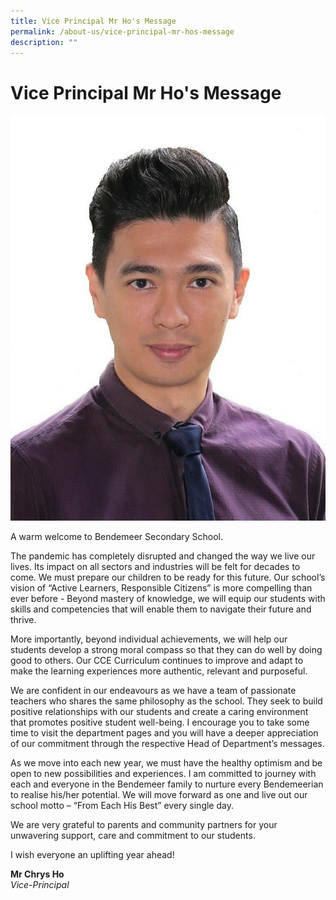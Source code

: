 ```yaml
---
title: Vice Principal Mr Ho's Message
permalink: /about-us/vice-principal-mr-hos-message
description: ""
---
```

# Vice Principal Mr Ho's Message

![Vice Principal](/images/VP1.jpg)

A warm welcome to Bendemeer Secondary School.



The pandemic has completely disrupted and changed the way we live our lives. Its impact on all sectors and industries will be felt for decades to come. We must prepare our children to be ready for this future. Our school’s vision of “Active Learners, Responsible Citizens” is more compelling than ever before - Beyond mastery of knowledge, we will equip our students with skills and competencies that will enable them to navigate their future and thrive.  



More importantly, beyond individual achievements, we will help our students develop a strong moral compass so that they can do well by doing good to others. Our CCE Curriculum continues to improve and adapt to make the learning experiences more authentic, relevant and purposeful.



We are confident in our endeavours as we have a team of passionate teachers who shares the same philosophy as the school. They seek to build positive relationships with our students and create a caring environment that promotes positive student well-being. I encourage you to take some time to visit the department pages and you will have a deeper appreciation of our commitment through the respective Head of Department’s messages.



As we move into each new year, we must have the healthy optimism and be open to new possibilities and experiences. I am committed to journey with each and everyone in the Bendemeer family to nurture every Bendemeerian to realise his/her potential. We will move forward as one and live out our school motto – “From Each His Best” every single day.



We are very grateful to parents and community partners for your unwavering support, care and commitment to our students.



I wish everyone an uplifting year ahead!



**Mr Chrys Ho** <br>
*Vice-Principal*
